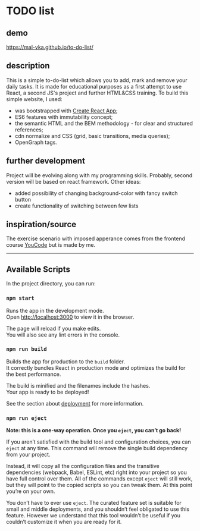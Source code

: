 # TODO list

## demo
https://mal-vka.github.io/to-do-list/

## description
This is a simple to-do-list which allows you to add, mark and remove your daily tasks.
It is made for educational purposes as a first attempt to use React, a second JS's project and further HTML&CSS training. 
To build this simple website, I used:
- was bootstrapped with [Create React App](https://github.com/facebook/create-react-app);
- ES6 features with immutability concept;
- the semantic HTML and the BEM methodology - for clear and structured references;
- cdn normalize and CSS (grid, basic transitions, media queries);
- OpenGraph tags.

<!-- ## preview
![app animation](images/app-animation.gif) -->

## further development
Project will be evolving along with my programming skills. Probably, second version will be based on react framework.
Other ideas:
- added possibility of changing background-color with fancy switch button
- create functionality of switching between few lists

## inspiration/source
The exercise scenario with imposed apperance comes from the frontend course [YouCode](https://youcode.pl/) but is made by me.

<hr />

## Available Scripts

In the project directory, you can run:

### `npm start`

Runs the app in the development mode.\
Open [http://localhost:3000](http://localhost:3000) to view it in the browser.

The page will reload if you make edits.\
You will also see any lint errors in the console.

<!-- ### `npm test`

Launches the test runner in the interactive watch mode.\
See the section about [running tests](https://facebook.github.io/create-react-app/docs/running-tests) for more information. -->

### `npm run build`

Builds the app for production to the `build` folder.\
It correctly bundles React in production mode and optimizes the build for the best performance.

The build is minified and the filenames include the hashes.\
Your app is ready to be deployed!

See the section about [deployment](https://facebook.github.io/create-react-app/docs/deployment) for more information.

### `npm run eject`

**Note: this is a one-way operation. Once you `eject`, you can’t go back!**

If you aren’t satisfied with the build tool and configuration choices, you can `eject` at any time. This command will remove the single build dependency from your project.

Instead, it will copy all the configuration files and the transitive dependencies (webpack, Babel, ESLint, etc) right into your project so you have full control over them. All of the commands except `eject` will still work, but they will point to the copied scripts so you can tweak them. At this point you’re on your own.

You don’t have to ever use `eject`. The curated feature set is suitable for small and middle deployments, and you shouldn’t feel obligated to use this feature. However we understand that this tool wouldn’t be useful if you couldn’t customize it when you are ready for it.
